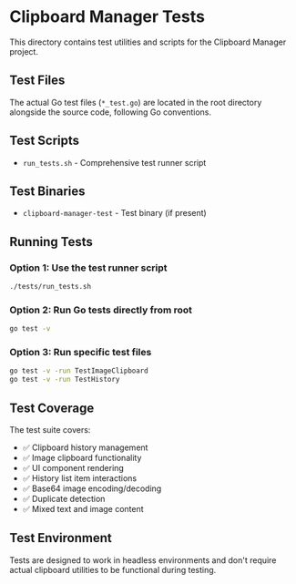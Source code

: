 # Clipboard Manager Tests

This directory contains test utilities and scripts for the Clipboard Manager project.

## Test Files

The actual Go test files (`*_test.go`) are located in the root directory alongside the source code, following Go conventions.

## Test Scripts

- `run_tests.sh` - Comprehensive test runner script

## Test Binaries

- `clipboard-manager-test` - Test binary (if present)

## Running Tests

### Option 1: Use the test runner script
```bash
./tests/run_tests.sh
```

### Option 2: Run Go tests directly from root
```bash
go test -v
```

### Option 3: Run specific test files
```bash
go test -v -run TestImageClipboard
go test -v -run TestHistory
```

## Test Coverage

The test suite covers:
- ✅ Clipboard history management
- ✅ Image clipboard functionality  
- ✅ UI component rendering
- ✅ History list item interactions
- ✅ Base64 image encoding/decoding
- ✅ Duplicate detection
- ✅ Mixed text and image content

## Test Environment

Tests are designed to work in headless environments and don't require actual clipboard utilities to be functional during testing.